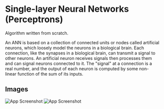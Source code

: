 
# Single-layer Neural Networks (Perceptrons)

Algorithm written from scratch.

An ANN is based on a collection of connected units or nodes called artificial neurons, which loosely model the neurons in a biological brain. Each connection, like the synapses in a biological brain, can transmit a signal to other neurons. An artificial neuron receives signals then processes them and can signal neurons connected to it. The "signal" at a connection is a real number, and the output of each neuron is computed by some non-linear function of the sum of its inputs.

## Images

![App Screenshot](https://upload.wikimedia.org/wikipedia/commons/thumb/7/7c/Single-Layer_Neural_Network-Vector-Blank.svg/1280px-Single-Layer_Neural_Network-Vector-Blank.svg.png)
![App Screenshot](https://miro.medium.com/max/1400/1*K6n6x0RCiYllwpCRPObMsQ.png)


